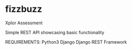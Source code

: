# fizzbuzz

Xplor Assessment

Simple REST API showcasing basic functionality

REQUIREMENTS:
Python3
Django
Django REST Framework

